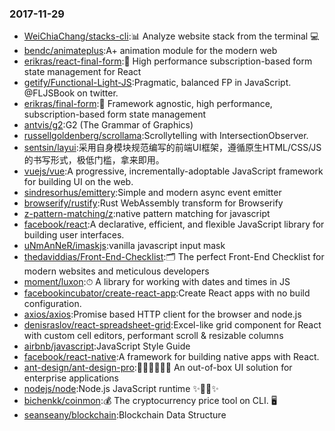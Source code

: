 ### 2017-11-29 
* [WeiChiaChang/stacks-cli](https://github.com//WeiChiaChang/stacks-cli):📊 Analyze website stack from the terminal 💻 
* [bendc/animateplus](https://github.com//bendc/animateplus):A+ animation module for the modern web 
* [erikras/react-final-form](https://github.com//erikras/react-final-form):🏁 High performance subscription-based form state management for React 
* [getify/Functional-Light-JS](https://github.com//getify/Functional-Light-JS):Pragmatic, balanced FP in JavaScript. @FLJSBook on twitter. 
* [erikras/final-form](https://github.com//erikras/final-form):🏁 Framework agnostic, high performance, subscription-based form state management 
* [antvis/g2](https://github.com//antvis/g2):G2 (The Grammar of Graphics) 
* [russellgoldenberg/scrollama](https://github.com//russellgoldenberg/scrollama):Scrollytelling with IntersectionObserver. 
* [sentsin/layui](https://github.com//sentsin/layui):采用自身模块规范编写的前端UI框架，遵循原生HTML/CSS/JS的书写形式，极低门槛，拿来即用。 
* [vuejs/vue](https://github.com//vuejs/vue):A progressive, incrementally-adoptable JavaScript framework for building UI on the web. 
* [sindresorhus/emittery](https://github.com//sindresorhus/emittery):Simple and modern async event emitter 
* [browserify/rustify](https://github.com//browserify/rustify):Rust WebAssembly transform for Browserify 
* [z-pattern-matching/z](https://github.com//z-pattern-matching/z):native pattern matching for javascript 
* [facebook/react](https://github.com//facebook/react):A declarative, efficient, and flexible JavaScript library for building user interfaces. 
* [uNmAnNeR/imaskjs](https://github.com//uNmAnNeR/imaskjs):vanilla javascript input mask 
* [thedaviddias/Front-End-Checklist](https://github.com//thedaviddias/Front-End-Checklist):🗂 The perfect Front-End Checklist for modern websites and meticulous developers 
* [moment/luxon](https://github.com//moment/luxon):⏱ A library for working with dates and times in JS 
* [facebookincubator/create-react-app](https://github.com//facebookincubator/create-react-app):Create React apps with no build configuration. 
* [axios/axios](https://github.com//axios/axios):Promise based HTTP client for the browser and node.js 
* [denisraslov/react-spreadsheet-grid](https://github.com//denisraslov/react-spreadsheet-grid):Excel-like grid component for React with custom cell editors, performant scroll & resizable columns 
* [airbnb/javascript](https://github.com//airbnb/javascript):JavaScript Style Guide 
* [facebook/react-native](https://github.com//facebook/react-native):A framework for building native apps with React. 
* [ant-design/ant-design-pro](https://github.com//ant-design/ant-design-pro):👨🏻‍💻👩🏻‍💻 An out-of-box UI solution for enterprise applications 
* [nodejs/node](https://github.com//nodejs/node):Node.js JavaScript runtime ✨🐢🚀✨ 
* [bichenkk/coinmon](https://github.com//bichenkk/coinmon):💰 The cryptocurrency price tool on CLI. 🖥 
* [seanseany/blockchain](https://github.com//seanseany/blockchain):Blockchain Data Structure 
